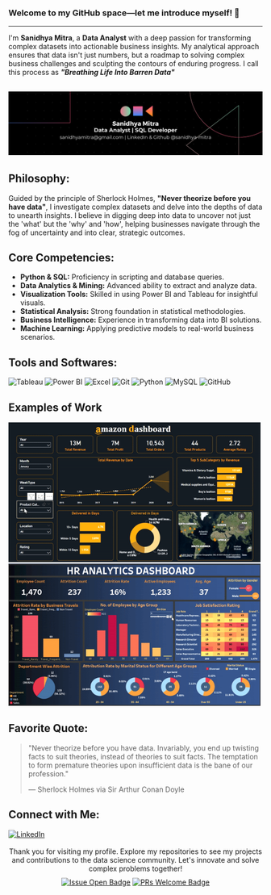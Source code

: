 ### Welcome to my GitHub space—let me introduce myself! 👋
---

I'm **Sanidhya Mitra**, a **Data Analyst** with a deep passion for transforming complex datasets into actionable business insights. My analytical approach ensures that data isn't just numbers, but a roadmap to solving complex business challenges and sculpting the contours of enduring progress. I call this process as <i><b>"Breathing Life Into Barren Data"</b><br></i>

![Coding](https://github.com/sanidhya-mitra/sanidhya-mitra/blob/main/Black%20Technology%20LinkedIn%20Banner%20(1).png)
---

## Philosophy:
Guided by the principle of Sherlock Holmes, **"Never theorize before you have data"**,  I investigate complex datasets and delve into the depths of data to unearth insights. I believe in digging deep into data to uncover not just the 'what' but the 'why' and 'how', helping businesses navigate through the fog of uncertainty and into clear, strategic outcomes.


## Core Competencies:

- **Python & SQL:** Proficiency in scripting and database queries.
- **Data Analytics & Mining:** Advanced ability to extract and analyze data.
- **Visualization Tools:** Skilled in using Power BI and Tableau for insightful visuals.
- **Statistical Analysis:** Strong foundation in statistical methodologies.
- **Business Intelligence:** Experience in transforming data into BI solutions.
- **Machine Learning:** Applying predictive models to real-world business scenarios.


## Tools and Softwares:

<div>
<img alt="Tableau" width="40px" src="https://cdn.worldvectorlogo.com/logos/tableau-software.svg"/>
<img alt="Power BI" width="40px" src="https://upload.wikimedia.org/wikipedia/commons/c/cf/New_Power_BI_Logo.svg"/>
<img alt="Excel" width="40px" src="https://cdn.worldvectorlogo.com/logos/excel-4.svg"/>
<img alt="Git" width="40px" src="https://cdn.jsdelivr.net/gh/devicons/devicon/icons/git/git-original.svg"/>
<img alt="Python" width="40px" src="https://cdn.jsdelivr.net/gh/devicons/devicon/icons/python/python-original.svg"/>
<img alt="MySQL" width="40px" src="https://cdn.jsdelivr.net/gh/devicons/devicon/icons/mysql/mysql-original.svg"/>
<img alt="GitHub" width="40px" src="https://cdn.worldvectorlogo.com/logos/github-icon-2.svg"/>
</div>

## Examples of Work

<div>
<img src="https://github.com/sanidhya-mitra/sanidhya-mitra/blob/main/Amazon_Dashboard.gif" width="500" alt="Amazon Dashboard">
<img src="https://github.com/sanidhya-mitra/sanidhya-mitra/blob/main/HR_Dashboard.gif" width="500" alt="HR Dashboard">
</div>


## Favorite Quote:

> "Never theorize before you have data. Invariably, you end up twisting facts to suit theories, instead of theories to suit facts. The temptation to form premature theories upon insufficient data is the bane of our profession."
> 
> — Sherlock Holmes via Sir Arthur Conan Doyle


## Connect with Me:

<a href="https://www.linkedin.com/in/sanidhya-mitra">
    <img src="https://cdn.worldvectorlogo.com/logos/linkedin-icon-2.svg" alt="LinkedIn" width="30px">
</a>
<br><br>

<div align="center">
Thank you for visiting my profile. Explore my repositories to see my projects and contributions to the data science community. Let's innovate and solve complex problems together!

<div style="margin-top: 10px;">
  <a href="https://github.com/sanidhya-mitra/sanidhya-mitra/issues"><img src="https://img.shields.io/badge/Issue-Open-brightgreen" alt="Issue Open Badge"></a>
  <a href="https://github.com/sanidhya-mitra/sanidhya-mitra/pulls"><img src="https://img.shields.io/badge/PRs-Welcome-blue" alt="PRs Welcome Badge"></a>
</div>
